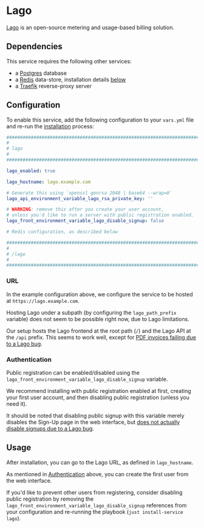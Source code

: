 # Lago

[Lago](https://www.getlago.com/) is an open-source metering and usage-based billing solution.


## Dependencies

This service requires the following other services:

- a [Postgres](postgres.md) database
- a [Redis](redis.md) data-store, installation details [below](#redis)
- a [Traefik](traefik.md) reverse-proxy server


## Configuration

To enable this service, add the following configuration to your `vars.yml` file and re-run the [installation](../installing.md) process:

```yaml
########################################################################
#                                                                      #
# lago                                                                 #
#                                                                      #
########################################################################

lago_enabled: true

lago_hostname: lago.example.com

# Generate this using `openssl genrsa 2048 | base64 --wrap=0`
lago_api_environment_variable_lago_rsa_private_key: ''

# WARNING: remove this after you create your user account,
# unless you'd like to run a server with public registration enabled.
lago_front_environment_variable_lago_disable_signup: false

# Redis configuration, as described below

########################################################################
#                                                                      #
# /lago                                                                #
#                                                                      #
########################################################################
```

### URL

In the example configuration above, we configure the service to be hosted at `https://lago.example.com`.

Hosting Lago under a subpath (by configuring the `lago_path_prefix` variable) does not seem to be possible right now, due to Lago limitations.

Our setup hosts the Lago frontend at the root path (`/`) and the Lago API at the `/api` prefix.
This seems to work well, except for [PDF invoices failing due to a Lago bug](https://github.com/getlago/lago/issues/221).

### Authentication

Public registration can be enabled/disabled using the `lago_front_environment_variable_lago_disable_signup` variable.

We recommend installing with public registration enabled at first, creating your first user account, and then disabling public registration (unless you need it).

It should be noted that disabling public signup with this variable merely disables the Sign-Up page in the web interface, but [does not actually disable signups due to a Lago bug](https://github.com/getlago/lago/issues/220).

## Usage

After installation, you can go to the Lago URL, as defined in `lago_hostname`.

As mentioned in [Authentication](#authentication) above, you can create the first user from the web interface.

If you'd like to prevent other users from registering, consider disabling public registration by removing the `lago_front_environment_variable_lago_disable_signup` references from your configuration and re-running the playbook (`just install-service lago`).
